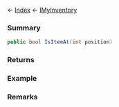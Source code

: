 ← [Index](Api-Index) ← [IMyInventory](VRage.Game.ModAPI.Ingame.IMyInventory)

### Summary

```csharp
public bool IsItemAt(int position)
```

### Returns

### Example

### Remarks

